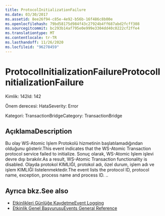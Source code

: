 ```yaml
---
title: ProtocolInitializationFailure
ms.date: 03/30/2017
ms.assetid: 8ee26f94-c85e-4e92-b56b-16f486c8b00e
ms.openlocfilehash: 79bd58175d984f43c27924b4ff687abd2fcff308
ms.sourcegitcommit: bc293b14af795e0e999e3304dd40c0222cf2ffe4
ms.translationtype: MT
ms.contentlocale: tr-TR
ms.lasthandoff: 11/26/2020
ms.locfileid: "96278459"
---
```

# <a name="protocolinitializationfailure"></a><span data-ttu-id="ef88d-102">ProtocolInitializationFailure</span><span class="sxs-lookup"><span data-stu-id="ef88d-102">ProtocolInitializationFailure</span></span>

<span data-ttu-id="ef88d-103">Kimlik: 142</span><span class="sxs-lookup"><span data-stu-id="ef88d-103">Id: 142</span></span>  
  
 <span data-ttu-id="ef88d-104">Önem derecesi: Hata</span><span class="sxs-lookup"><span data-stu-id="ef88d-104">Severity: Error</span></span>  
  
 <span data-ttu-id="ef88d-105">Kategori: TransactionBridge</span><span class="sxs-lookup"><span data-stu-id="ef88d-105">Category: TransactionBridge</span></span>  
  
## <a name="description"></a><span data-ttu-id="ef88d-106">Açıklama</span><span class="sxs-lookup"><span data-stu-id="ef88d-106">Description</span></span>  

 <span data-ttu-id="ef88d-107">Bu olay WS-Atomic Işlem Protokolü hizmetinin başlatılamadığından olduğunu gösterir.</span><span class="sxs-lookup"><span data-stu-id="ef88d-107">This event indicates that the WS-Atomic Transaction protocol service failed to initialize.</span></span> <span data-ttu-id="ef88d-108">Sonuç olarak, WS-Atomic Işlem işlevi devre dışı bırakılır.</span><span class="sxs-lookup"><span data-stu-id="ef88d-108">As a result, WS-Atomic Transaction functionality is disabled.</span></span> <span data-ttu-id="ef88d-109">Olayda protokol KIMLIĞI, protokol adı, özel durum, işlem adı ve işlem KIMLIĞI listelenmektedir.</span><span class="sxs-lookup"><span data-stu-id="ef88d-109">The event lists the protocol ID, protocol name, exception, process name and process ID.</span></span> <span data-ttu-id="ef88d-110">.</span><span class="sxs-lookup"><span data-stu-id="ef88d-110">.</span></span>  
  
## <a name="see-also"></a><span data-ttu-id="ef88d-111">Ayrıca bkz.</span><span class="sxs-lookup"><span data-stu-id="ef88d-111">See also</span></span>

- [<span data-ttu-id="ef88d-112">Etkinlikleri Günlüğe Kaydetme</span><span class="sxs-lookup"><span data-stu-id="ef88d-112">Event Logging</span></span>](index.md)
- [<span data-ttu-id="ef88d-113">Etkinlik Genel Başvurusu</span><span class="sxs-lookup"><span data-stu-id="ef88d-113">Events General Reference</span></span>](events-general-reference.md)
